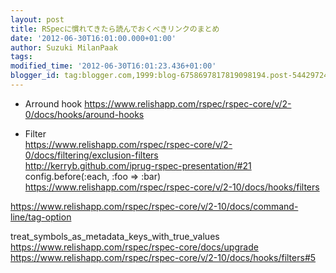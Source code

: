 ```yaml
---
layout: post
title: RSpecに慣れてきたら読んでおくべきリンクのまとめ
date: '2012-06-30T16:01:00.000+01:00'
author: Suzuki MilanPaak
tags: 
modified_time: '2012-06-30T16:01:23.436+01:00'
blogger_id: tag:blogger.com,1999:blog-6758697817819098194.post-5442972469228731295
---
```


- Arround hook https://www.relishapp.com/rspec/rspec-core/v/2-0/docs/hooks/around-hooks  
  
- Filter   
https://www.relishapp.com/rspec/rspec-core/v/2-0/docs/filtering/exclusion-filters  
http://kerryb.github.com/iprug-rspec-presentation/#21  
config.before(:each, :foo => :bar) https://www.relishapp.com/rspec/rspec-core/v/2-10/docs/hooks/filters  
  
https://www.relishapp.com/rspec/rspec-core/v/2-10/docs/command-line/tag-option  
  
treat\_symbols\_as\_metadata\_keys\_with\_true\_values https://www.relishapp.com/rspec/rspec-core/docs/upgrade  
https://www.relishapp.com/rspec/rspec-core/v/2-10/docs/hooks/filters#5

